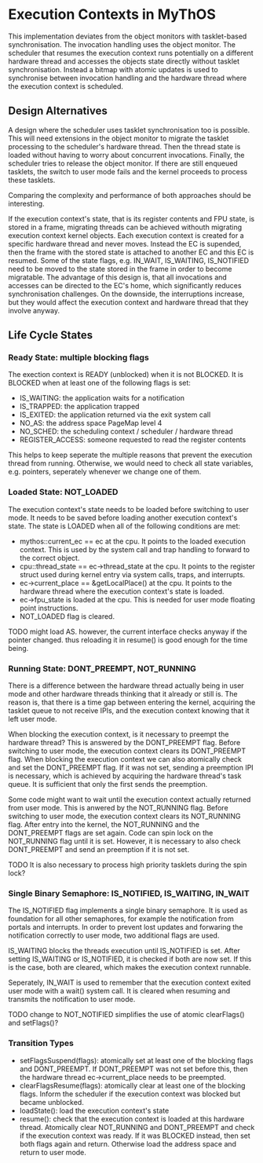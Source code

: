 # Execution Contexts in MyThOS

This implementation deviates from the object monitors with tasklet-based synchronisation. The invocation handling uses the object monitor. The scheduler that resumes the execution context runs potentially on a different hardware thread and accesses the objects state directly without tasklet  synchronisation. Instead a bitmap with atomic updates is used to synchronise between invocation handling and the hardware thread where the execution context is scheduled. 

## Design Alternatives

A design where the scheduler uses tasklet synchronisation too is possible. This will need extensions in the object monitor to migrate the tasklet processing to the scheduler's hardware thread. Then the thread state is loaded without having to worry about concurrent invocations. Finally, the scheduler tries to release the object monitor. If there are still enqueued tasklets, the switch to user mode fails and the kernel proceeds to process these tasklets.

Comparing the complexity and performance of both approaches should be interesting.


If the execution context's state, that is its register contents and FPU state, is stored in a frame, migrating threads can be achieved withouth migrating execution context kernel objects. Each execution context is created for a specific hardware thread and never moves. Instead the EC is supended, then the frame with the stored state is attached to another EC and this EC is resumed. Some of the state flags, e.g. IN_WAIT, IS_WAITING, IS_NOTIFIED need to be moved to the state stored in the frame in order to become migratable. The advantage of this design is, that all invocations and accesses can be directed to the EC's home, which significantly reduces synchronisation challenges. On the downside, the interruptions increase, but they would affect the execution context and hardware thread that they involve anyway.


## Life Cycle States


### Ready State: multiple blocking flags

The exection context is READY (unblocked) when it is not BLOCKED.
It is BLOCKED when at least one of the following flags is set:
* IS_WAITING: the application waits for a notification
* IS_TRAPPED: the application trapped
* IS_EXITED: the application returned via the exit system call
* NO_AS: the address space PageMap level 4
* NO_SCHED: the scheduling context / scheduler / hardware thread
* REGISTER_ACCESS: someone requested to read the register contents

This helps to keep seperate the multiple reasons that prevent the execution thread from running. Otherwise, we would need to check all state variables, e.g. pointers, seperately whenever we change one of them.


### Loaded State: NOT_LOADED

The execution context's state needs to be loaded before switching to user mode. It needs to be saved before loading another execution context's state. The state is LOADED when all of the following conditions are met:
* mythos::current_ec == ec at the cpu. It points to the loaded execution context. This is used by the system call and trap handling to forward to the correct object.
* cpu::thread_state == ec->thread_state at the cpu. It points to the register struct used during kernel entry via system calls, traps, and interrupts.
* ec->current_place == &getLocalPlace() at the cpu. It points to the hardware thread where the execution context's state is loaded.
* ec->fpu_state is loaded at the cpu. This is needed for user mode floating point instructions.
* NOT_LOADED flag is cleared.

TODO might load AS. however, the current interface checks anyway if the pointer changed. thus reloading it in resume() is good enough for the time being.


### Running State: DONT_PREEMPT, NOT_RUNNING

There is a difference between the hardware thread actually being in user mode and other hardware threads thinking that it already or still is. The reason is, that there is a time gap between entering the kernel, acquiring the tasklet queue to not receive IPIs, and the execution context knowing that it left user mode.

When blocking the execution context, is it necessary to preempt the hardware thread? This is answered by the DONT_PREEMPT flag. Before switching to user mode, the execution context clears its DONT_PREEMPT flag. When blocking the execution context we can also atomically check and set the DONT_PREEMPT flag. If it was not set, sending a preemption IPI is necessary, which is achieved by acquiring the hardware thread's task queue. It is sufficient that only the first sends the preemption.

Some code might want to wait until the execution context actually returned from user mode. This is anwered by the NOT_RUNNING flag. Before switching to user mode, the execution context clears its NOT_RUNNING flag. After entry into the kernel, the NOT_RUNNING and the DONT_PREEMPT flags are set again. Code can spin lock on the NOT_RUNNING flag until it is set. However, it is necessary to also check DONT_PREEMPT and send an preemption if it is not set. 

TODO It is also necessary to process high priority tasklets during the spin lock?


### Single Binary Semaphore: IS_NOTIFIED, IS_WAITING, IN_WAIT

The IS_NOTIFIED flag implements a single binary semaphore. It is used as foundation for all other semaphores, for example the notification from portals and interrupts. In order to prevent lost updates and forwaring the notification correctly to user mode, two additional flags are used.

IS_WAITING blocks the threads execution until IS_NOTIFIED is set. After setting IS_WAITING or IS_NOTIFIED, it is checked if both are now set. If this is the case, both are cleared, which makes the execution context runnable. 

Seperately, IN_WAIT is used to remember that the execution context exited user mode with a wait() system call. It is cleared when resuming and transmits the notification to user mode.

TODO change to NOT_NOTIFIED simplifies the use of atomic clearFlags() and setFlags()?


### Transition Types

* setFlagsSuspend(flags): atomically set at least one of the blocking flags and DONT_PREEMPT. If DONT_PREEMPT was not set before this, then the hardware thread ec->current_place needs to be preempted.
* clearFlagsResume(flags): atomically clear at least one of the blocking flags. Inform the scheduler if the execution context was blocked but became unblocked.
* loadState(): load the execution context's state 
* resume(): check that the execution context is loaded at this hardware thread. Atomically clear NOT_RUNNING and DONT_PREEMPT and check if the execution context was ready. If it was BLOCKED instead, then set both flags again and return. Otherwise load the address space and return to user mode.


